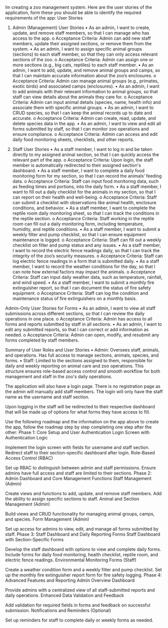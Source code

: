 Im creating a zoo management system. Here are the user stories of the application, form these you should be able to identify the required requirements of the app:
User Stories
1. Admin (Management) User Stories
•	As an admin, I want to create, update, and remove staff members, so that I can manage who has access to the app.
o	Acceptance Criteria: Admin can add new staff members, update their assigned sections, or remove them from the system.
•	As an admin, I want to assign specific animal groups (sections) to each staff member, so that they can only access relevant sections of the zoo.
o	Acceptance Criteria: Admin can assign one or more sections (e.g., big cats, reptiles) to each staff member.
•	As an admin, I want to add, update, and remove animal groups and camps, so that I can maintain accurate information about the zoo’s enclosures.
o	Acceptance Criteria: Admin can manage animal groups (e.g., primates, exotic birds) and associated camps (enclosures).
•	As an admin, I want to add animals with their relevant information to animal groups, so that staff can view details about the animals they care for.
o	Acceptance Criteria: Admin can input animal details (species, name, health info) and associate them with specific animal groups.
•	As an admin, I want to CRUD species, so that I can keep the animal records up to date and accurate.
o	Acceptance Criteria: Admin can create, read, update, and delete species data in the app.
•	As an admin, I want to view and edit all forms submitted by staff, so that I can monitor zoo operations and ensure compliance.
o	Acceptance Criteria: Admin can access and edit daily food monitoring sheets, checklists, and other reports.

2. Staff User Stories
•	As a staff member, I want to log in and be taken directly to my assigned animal section, so that I can quickly access the relevant part of the app.
o	Acceptance Criteria: Upon login, the staff member is automatically redirected to their assigned section's dashboard.
•	As a staff member, I want to complete a daily food monitoring form for my section, so that I can record the animals’ feeding data.
o	Acceptance Criteria: Staff can input food monitoring data, such as feeding times and portions, into the daily form.
•	As a staff member, I want to fill out a daily checklist for the animals in my section, so that I can report on their health and well-being.
o	Acceptance Criteria: Staff can submit a checklist with observations like animal health, enclosure conditions, and behavior.
•	As a staff member, I want to complete the reptile room daily monitoring sheet, so that I can track the conditions in the reptile section.
o	Acceptance Criteria: Staff working in the reptile room can fill out a daily monitoring form, including temperature, humidity, and reptile conditions.
•	As a staff member, I want to submit a weekly filter and pump checklist, so that I can ensure equipment maintenance is logged.
o	Acceptance Criteria: Staff can fill out a weekly checklist on filter and pump status and any issues.
•	As a staff member, I want to record the electric fence readings daily, so that I can track the integrity of the zoo’s security measures.
o	Acceptance Criteria: Staff can log electric fence readings in a form that is submitted daily.
•	As a staff member, I want to record the weather conditions for the day, so that I can note how external factors may impact the animals.
o	Acceptance Criteria: Staff can input daily weather data, such as temperature, rainfall, and wind speed.
•	As a staff member, I want to submit a monthly fire extinguisher report, so that I can document the status of fire safety equipment.
o	Acceptance Criteria: Staff can log the condition and maintenance status of fire extinguishers on a monthly basis.

Admin-Only User Stories for Forms
•	As an admin, I want to view all staff submissions across different sections, so that I can review the daily operations in one place.
o	Acceptance Criteria: Admin has access to all forms and reports submitted by staff in all sections.
•	As an admin, I want to edit any submitted reports, so that I can correct or add information as needed.
o	Acceptance Criteria: Admin can open, modify, and resubmit any forms completed by staff members.

Summary of User Roles and User Stories
•	Admin: Oversees staff, animals, and operations. Has full access to manage sections, animals, species, and forms.
•	Staff: Limited to the sections assigned to them, responsible for daily and weekly reporting on animal care and zoo operations.
This structure ensures role-based access control and smooth workflow for both management and staff in the zoo's daily operations.

The application will also have a login page. There is no registration page as the admin will manually add staff members. The login will only have the staff name as the username and staff section. 

Upon logging in the staff will be redirected to their respective dashboard that will be made up of options for what forms they have access to fill.

Use the following roadmap and the information on the app above to create the app, follow the roadmap step by step completing one step after the other:
Phase 1: Core Setup and User Authentication
Login Screen with Authentication Logic

Implement the login screen with fields for username and staff section.
Redirect staff to their section-specific dashboard after login.
Role-Based Access Control (RBAC)

Set up RBAC to distinguish between admin and staff permissions.
Ensure admins have full access and staff are limited to their sections.
Phase 2: Admin Dashboard and Core Management Functions
Staff Management (Admin)

Create views and functions to add, update, and remove staff members.
Add the ability to assign specific sections to staff.
Animal and Section Management (Admin)

Build views and CRUD functionality for managing animal groups, camps, and species.
Form Management (Admin)

Set up access for admins to view, edit, and manage all forms submitted by staff.
Phase 3: Staff Dashboard and Daily Reporting Forms
Staff Dashboard with Section-Specific Forms

Develop the staff dashboard with options to view and complete daily forms.
Include forms for daily food monitoring, health checklist, reptile room, and electric fence readings.
Environmental Monitoring Forms (Staff)

Create a weather condition form and a weekly filter and pump checklist.
Set up the monthly fire extinguisher report form for fire safety logging.
Phase 4: Advanced Features and Reporting
Admin Overview Dashboard

Provide admins with a centralized view of all staff-submitted reports and daily operations.
Enhanced Data Validation and Feedback

Add validation for required fields in forms and feedback on successful submission.
Notifications and Reminders (Optional)

Set up reminders for staff to complete daily or weekly forms as needed. 
